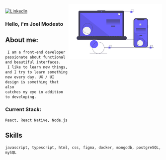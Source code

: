 <img align="right" src="https://github.com/joelmss93/joelmss93/blob/master/images/ilustration.png" width="300">

[![Linkedin](https://img.shields.io/badge/-LinkedIn-blue?style=flat-square&logo=Linkedin&logoColor=white&link=https://www.linkedin.com/in/joel-modesto/)](https://www.linkedin.com/in/joel-modesto/)


### Hello, i'm Joel Modesto
##  About me:
     I am a front-end developer passionate about functional and beautiful interfaces.
     I like to learn new things, and I try to learn something new every day. UX / UI design is something that also
    catches my eye in addition to developing.
### Current Stack:
    React, React Native, Node.js
## Skills
    javascript, typescript, html, css, figma, docker, mongodb, postgreSQL, mySQL
